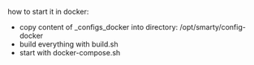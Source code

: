 
how to start it in docker:

* copy content of _configs_docker into directory: /opt/smarty/config-docker
* build everything with build.sh
* start with docker-compose.sh
